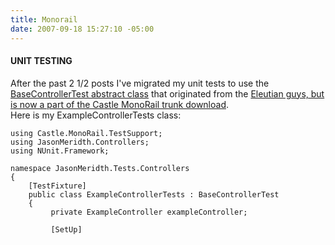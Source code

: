 ```yaml
---
title: Monorail
date: 2007-09-18 15:27:10 -05:00
---
```


#### UNIT TESTING

After the past 2 1/2 posts I've migrated my unit tests to use the [BaseControllerTest abstract class](http://schambers.wordpress.com/2007/09/04/testing-monorail-controllers-from-castles-trunk/) that originated from the [Eleutian guys, but is now a part of the Castle MonoRail trunk download](http://joeydotnet.com/blog/archive/2007/09/06/Quick-Tip-Asserting-response-redirects-in-a-MonoRail-controller-test.aspx).  
Here is my ExampleControllerTests class:

```csharp{linenos=table}
using Castle.MonoRail.TestSupport;
using JasonMeridth.Controllers;
using NUnit.Framework;

namespace JasonMeridth.Tests.Controllers
{
    [TestFixture]
    public class ExampleControllerTests : BaseControllerTest
    {
         private ExampleController exampleController;

         [SetUp]
```
